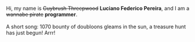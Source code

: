 Hi, my name is ~~Guybrush Threepwood~~ **Luciano Federico Pereira**, and I am a ~~wannabe pirate~~ **programmer**.<br><br>A short song: 1070 bounty of doubloons gleams in the sun, a treasure hunt has just begun! Arrr!
